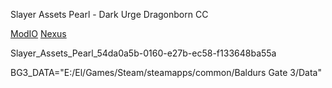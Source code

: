 Slayer Assets Pearl - Dark Urge Dragonborn CC

[ModIO](https://mod.io/g/baldursgate3/m/slayer-assets-pearl-dark-urge-dragonborn-cc#description)
[Nexus](https://www.nexusmods.com/baldursgate3/mods/13622)

Slayer_Assets_Pearl_54da0a5b-0160-e27b-ec58-f133648ba55a

BG3_DATA="E:/El/Games/Steam/steamapps/common/Baldurs Gate 3/Data"
